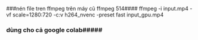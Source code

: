 ###nén file tren ffmpeg trên máy cũ ffmpeg 514####
ffmpeg -i input.mp4 -vf scale=1280:720 -c:v h264_nvenc -preset fast input_gpu.mp4
### dùng cho cả google colab#####
